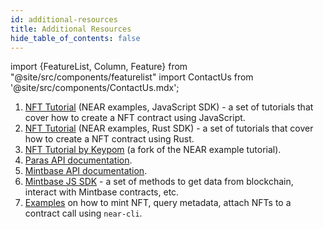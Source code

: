 ```yaml
---
id: additional-resources
title: Additional Resources
hide_table_of_contents: false
---
```


import {FeatureList, Column, Feature} from "@site/src/components/featurelist"
import ContactUs from '@site/src/components/ContactUs.mdx';

1. [NFT Tutorial](/tutorials/nfts/js/introduction) (NEAR examples, JavaScript SDK) - a set of tutorials that cover how to create a NFT contract using JavaScript.
2. [NFT Tutorial](/tutorials/nfts/introduction) (NEAR examples, Rust SDK) - a set of tutorials that cover how to create a NFT contract using Rust.
3. [NFT Tutorial by Keypom](https://github.com/keypom/nft-tutorial-series) (a fork of the NEAR example tutorial).
4. [Paras API documentation](https://parashq.github.io/).
5. [Mintbase API documentation](https://docs.mintbase.xyz/dev/mintbase-graph).
6. [Mintbase JS SDK](https://docs.mintbase.xyz/dev/mintbase-sdk-ref) - a set of methods to get data from blockchain, interact with Mintbase contracts, etc.
7. [Examples](/develop/relevant-contracts/nft) on how to mint NFT, query metadata, attach NFTs to a contract call using `near-cli`.
